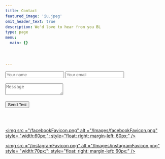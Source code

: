 ```yaml
---
title: Contact
featured_image: 'iu.jpeg'
omit_header_text: true
description: We'd love to hear from you BL
type: page
menu:
  main: {}



---
```


<form method="POST" action="https://formspree.io/brianliebau@tds.net">


<form method="POST" action="https://formspree.io/brianliebau@tds.net">
  <input type="name" name="name" placeholder="Your name">
  <input type="email" name="email" placeholder="Your email">
<br /><br />
  <textarea name="message" placeholder="Message"></textarea>
<br /><br />
  <button type="submit">Send Test</button>
</form>

<br /><br />



<a href="https://www.facebook.com/BrianLiebau32">



<img src ="/facebookFavicon.png"
	alt ="/Images/facebookFavicon.png"
	style= "width:60px;": 
	style="float: right; margin-left: 60px;"  />

<a href="https://www.instagram.com/brian_liebau/">



<img src ="/instagramFavicon.png"
	alt ="/Images/instagramFavicon.png"
	style= "width:70px;": 
	style="float: right; margin-left: 60px;"  />
</p>

</form>

</a>
